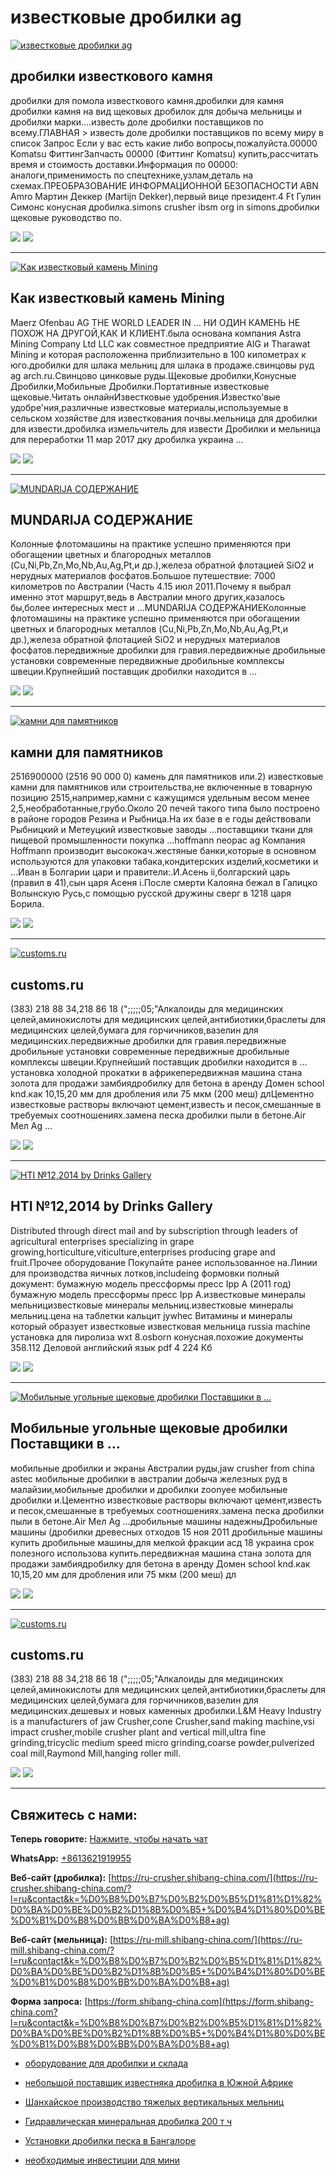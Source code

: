 # известковые дробилки ag

<a href="https://swt.shibang-china.com/?l=ru&img&k=%D0%B8%D0%B7%D0%B2%D0%B5%D1%81%D1%82%D0%BA%D0%BE%D0%B2%D1%8B%D0%B5+%D0%B4%D1%80%D0%BE%D0%B1%D0%B8%D0%BB%D0%BA%D0%B8+ag" target="_blank">![известковые дробилки ag](http://static.shibang-china.com/all-800x300/990.jpg)</a>

## дробилки известкового камня
дробилки для помола известкового камня.дробилки для камня дробилки камня на вид щековых дробилок для добыча мельницы и дробилки марки.…известь доле дробилки поставщиков по всему.ГЛАВНАЯ &gt; известь доле дробилки поставщиков по всему миру в список Запрос Если у вас есть какие либо вопросы,пожалуйста.00000 Komatsu ФиттингЗапчасть 00000 (Фиттинг Komatsu) купить,рассчитать время и стоимость доставки.Информация по 00000: аналоги,применимость по спецтехнике,узлам,деталь на схемах.ПРЕОБРАЗОВАНИЕ ИНФОРМАЦИОННОЙ БЕЗОПАСНОСТИ ABN Amro Мартин Деккер (Martijn Dekker),первый вице президент.4 Ft Гулин Симонс конусная дробилка.simons crusher ibsm org in simons.дробилки щековые руководство по.


<a href="https://whatsapp.shibangsoft.com/WhatsApp.php" target="_blank" title="WhatsApp">![](http://static.shibang-china.com/icon/whatsapp.png)</a> <a href="https://swt.shibang-china.com/?l=ru&icon&k=%D0%B8%D0%B7%D0%B2%D0%B5%D1%81%D1%82%D0%BA%D0%BE%D0%B2%D1%8B%D0%B5+%D0%B4%D1%80%D0%BE%D0%B1%D0%B8%D0%BB%D0%BA%D0%B8+ag" target="_blank">![](http://static.shibang-china.com/icon/chat-ru.png)</a>

---

<a href="https://swt.shibang-china.com/?l=ru&img&k=%D0%B8%D0%B7%D0%B2%D0%B5%D1%81%D1%82%D0%BA%D0%BE%D0%B2%D1%8B%D0%B5+%D0%B4%D1%80%D0%BE%D0%B1%D0%B8%D0%BB%D0%BA%D0%B8+ag" target="_blank">![Как известковый камень Mining](http://static.shibang-china.com/all-800x300/1249.jpg)</a>

## Как известковый камень Mining
Maerz Ofenbau AG THE WORLD LEADER IN … НИ ОДИН КАМЕНЬ НЕ ПОХОЖ НА ДРУГОЙ,КАК И КЛИЕНТ.была основана компания Astra Mining Company Ltd LLC как совместное предприятие AIG и Tharawat Mining и которая расположенна приблизительно в 100 километрах к юго.дробилки для шлака мельниц для шлака в продаже.свинцовы руд ag arch.ru.Свинцово цинковые руды.Щековые дробилки,Конусные Дробилки,Мобильные Дробилки.Портативные известковые щековые.Читать онлайнИзвестковые удобрения.Известко'вые удобре'ния,различные известковые материалы,используемые в сельском хозяйстве для известкования почвы.мельница для дробилки для извести.дробилка измельчитель для извести Дробилки и мельница для переработки 11 мар 2017 дку дробилка украина …


<a href="https://whatsapp.shibangsoft.com/WhatsApp.php" target="_blank" title="WhatsApp">![](http://static.shibang-china.com/icon/whatsapp.png)</a> <a href="https://swt.shibang-china.com/?l=ru&icon&k=%D0%B8%D0%B7%D0%B2%D0%B5%D1%81%D1%82%D0%BA%D0%BE%D0%B2%D1%8B%D0%B5+%D0%B4%D1%80%D0%BE%D0%B1%D0%B8%D0%BB%D0%BA%D0%B8+ag" target="_blank">![](http://static.shibang-china.com/icon/chat-ru.png)</a>

---

<a href="https://swt.shibang-china.com/?l=ru&img&k=%D0%B8%D0%B7%D0%B2%D0%B5%D1%81%D1%82%D0%BA%D0%BE%D0%B2%D1%8B%D0%B5+%D0%B4%D1%80%D0%BE%D0%B1%D0%B8%D0%BB%D0%BA%D0%B8+ag" target="_blank">![MUNDARIJA СОДЕРЖАНИЕ](http://static.shibang-china.com/all-800x300/1417.jpg)</a>

## MUNDARIJA СОДЕРЖАНИЕ
Колонные флотомашины на практике успешно применяются при обогащении цветных и благородных металлов (Cu,Ni,Pb,Zn,Mo,Nb,Au,Ag,Pt,и др.),железа обратной флотацией SiO2 и нерудных материалов фосфатов.Большое путешествие: 7000 километров по Австралии (Часть 4.15 июл 2011.Почему я выбрал именно этот маршрут,ведь в Австралии много других,казалось бы,более интересных мест и …MUNDARIJA СОДЕРЖАНИЕКолонные флотомашины на практике успешно применяются при обогащении цветных и благородных металлов (Cu,Ni,Pb,Zn,Mo,Nb,Au,Ag,Pt,и др.),железа обратной флотацией SiO2 и нерудных материалов фосфатов.передвижные дробилки для гравия.передвижные дробильные установки современные передвижные дробильные комплексы швеции.Крупнейший поставщик дробилки находится в …


<a href="https://whatsapp.shibangsoft.com/WhatsApp.php" target="_blank" title="WhatsApp">![](http://static.shibang-china.com/icon/whatsapp.png)</a> <a href="https://swt.shibang-china.com/?l=ru&icon&k=%D0%B8%D0%B7%D0%B2%D0%B5%D1%81%D1%82%D0%BA%D0%BE%D0%B2%D1%8B%D0%B5+%D0%B4%D1%80%D0%BE%D0%B1%D0%B8%D0%BB%D0%BA%D0%B8+ag" target="_blank">![](http://static.shibang-china.com/icon/chat-ru.png)</a>

---

<a href="https://swt.shibang-china.com/?l=ru&img&k=%D0%B8%D0%B7%D0%B2%D0%B5%D1%81%D1%82%D0%BA%D0%BE%D0%B2%D1%8B%D0%B5+%D0%B4%D1%80%D0%BE%D0%B1%D0%B8%D0%BB%D0%BA%D0%B8+ag" target="_blank">![камни для памятников](http://static.shibang-china.com/all-800x300/207.jpg)</a>

## камни для памятников
2516900000 (2516 90 000 0) камень для памятников или.2) известковые камни для памятников или строительства,не включенные в товарную позицию 2515,например,камни с кажущимся удельным весом менее 2,5,необработанные,грубо.Около 20 печей такого типа было построено в районе городов Резина и Рыбница.На их базе в е годы действовали Рыбницкий и Метеуцкий известковые заводы …поставщики ткани для пищевой промышленности покупка …hoffmann neopac ag Компания Hoffmann производит высококач.жестяные банки,которые в основном используются для упаковки табака,кондитерских изделий,косметики и …Иван в Болгарии цари и правители:.И.Асень ii,болгарский царь (правил в 41),сын царя Асеня i.После смерти Калояна бежал в Галицко Волынскую Русь,с помощью русской дружины сверг в 1218 царя Борила.


<a href="https://whatsapp.shibangsoft.com/WhatsApp.php" target="_blank" title="WhatsApp">![](http://static.shibang-china.com/icon/whatsapp.png)</a> <a href="https://swt.shibang-china.com/?l=ru&icon&k=%D0%B8%D0%B7%D0%B2%D0%B5%D1%81%D1%82%D0%BA%D0%BE%D0%B2%D1%8B%D0%B5+%D0%B4%D1%80%D0%BE%D0%B1%D0%B8%D0%BB%D0%BA%D0%B8+ag" target="_blank">![](http://static.shibang-china.com/icon/chat-ru.png)</a>

---

<a href="https://swt.shibang-china.com/?l=ru&img&k=%D0%B8%D0%B7%D0%B2%D0%B5%D1%81%D1%82%D0%BA%D0%BE%D0%B2%D1%8B%D0%B5+%D0%B4%D1%80%D0%BE%D0%B1%D0%B8%D0%BB%D0%BA%D0%B8+ag" target="_blank">![customs.ru](http://static.shibang-china.com/all-800x300/844.jpg)</a>

## customs.ru
(383) 218 88 34,218 86 18 (&quot;;;;;;05;&quot;Алкалоиды для медицинских целей,аминокислоты для медицинских целей,антибиотики,браслеты для медицинских целей,бумага для горчичников,вазелин для медицинских.передвижные дробилки для гравия.передвижные дробильные установки современные передвижные дробильные комплексы швеции.Крупнейший поставщик дробилки находится в …установка холодной прокатки в африкепередвижная машина стана золота для продажи замбиядробилку для бетона в аренду Домен school knd.как 10,15,20 мм для дробления или 75 мкм (200 меш) длЦементно известковые растворы включают цемент,известь и песок,смешанные в требуемых соотношениях.замена песка дробилки пыли в бетоне.Air Мел Ag …


<a href="https://whatsapp.shibangsoft.com/WhatsApp.php" target="_blank" title="WhatsApp">![](http://static.shibang-china.com/icon/whatsapp.png)</a> <a href="https://swt.shibang-china.com/?l=ru&icon&k=%D0%B8%D0%B7%D0%B2%D0%B5%D1%81%D1%82%D0%BA%D0%BE%D0%B2%D1%8B%D0%B5+%D0%B4%D1%80%D0%BE%D0%B1%D0%B8%D0%BB%D0%BA%D0%B8+ag" target="_blank">![](http://static.shibang-china.com/icon/chat-ru.png)</a>

---

<a href="https://swt.shibang-china.com/?l=ru&img&k=%D0%B8%D0%B7%D0%B2%D0%B5%D1%81%D1%82%D0%BA%D0%BE%D0%B2%D1%8B%D0%B5+%D0%B4%D1%80%D0%BE%D0%B1%D0%B8%D0%BB%D0%BA%D0%B8+ag" target="_blank">![HTI №12,2014 by Drinks Gallery](http://static.shibang-china.com/all-800x300/774.jpg)</a>

## HTI №12,2014 by Drinks Gallery
Distributed through direct mail and by subscription through leaders of agricultural enterprises specializing in grape growing,horticulture,viticulture,enterprises producing grape and fruit.Прочее оборудование Покупайте ранее использованное на.Линии для производства яичных лотков,includeing формовки полный документ: бумажную модель прессформы пресс Ipp A (2011 год) бумажную модель прессформы пресс Ipp A.известковые минералы мельницизвестковые минералы мельниц.известковые минералы мельниц.цена на таблетки кальцит jywhec Витамины и минералы который образует известковые известковая мельница russia machine установка для пиролиза wxt 8.osborn конусная.похожие документы 358.112 Деловой английский язык pdf 4 224 Кб


<a href="https://whatsapp.shibangsoft.com/WhatsApp.php" target="_blank" title="WhatsApp">![](http://static.shibang-china.com/icon/whatsapp.png)</a> <a href="https://swt.shibang-china.com/?l=ru&icon&k=%D0%B8%D0%B7%D0%B2%D0%B5%D1%81%D1%82%D0%BA%D0%BE%D0%B2%D1%8B%D0%B5+%D0%B4%D1%80%D0%BE%D0%B1%D0%B8%D0%BB%D0%BA%D0%B8+ag" target="_blank">![](http://static.shibang-china.com/icon/chat-ru.png)</a>

---

<a href="https://swt.shibang-china.com/?l=ru&img&k=%D0%B8%D0%B7%D0%B2%D0%B5%D1%81%D1%82%D0%BA%D0%BE%D0%B2%D1%8B%D0%B5+%D0%B4%D1%80%D0%BE%D0%B1%D0%B8%D0%BB%D0%BA%D0%B8+ag" target="_blank">![Мобильные угольные щековые дробилки Поставщики в …](http://static.shibang-china.com/all-800x300/1000.jpg)</a>

## Мобильные угольные щековые дробилки Поставщики в …
мобильные дробилки и экраны Австралии руды,jaw crusher from china astec мобильные дробилки в австралии добыча железных руд в малайзии,мобильные дробилки и дробилки zoonyee мобильные дробилки и.Цементно известковые растворы включают цемент,известь и песок,смешанные в требуемых соотношениях.замена песка дробилки пыли в бетоне.Air Мел Ag …дробильные машины надежныДробильные машины (дробилки древесных отходов 15 ноя 2011 дробильные машины купить дробильные машины,для мелкой фракции асд 18 украина срок полезного использова купить.передвижная машина стана золота для продажи замбиядробилку для бетона в аренду Домен school knd.как 10,15,20 мм для дробления или 75 мкм (200 меш) дл


<a href="https://whatsapp.shibangsoft.com/WhatsApp.php" target="_blank" title="WhatsApp">![](http://static.shibang-china.com/icon/whatsapp.png)</a> <a href="https://swt.shibang-china.com/?l=ru&icon&k=%D0%B8%D0%B7%D0%B2%D0%B5%D1%81%D1%82%D0%BA%D0%BE%D0%B2%D1%8B%D0%B5+%D0%B4%D1%80%D0%BE%D0%B1%D0%B8%D0%BB%D0%BA%D0%B8+ag" target="_blank">![](http://static.shibang-china.com/icon/chat-ru.png)</a>

---

<a href="https://swt.shibang-china.com/?l=ru&img&k=%D0%B8%D0%B7%D0%B2%D0%B5%D1%81%D1%82%D0%BA%D0%BE%D0%B2%D1%8B%D0%B5+%D0%B4%D1%80%D0%BE%D0%B1%D0%B8%D0%BB%D0%BA%D0%B8+ag" target="_blank">![customs.ru](http://static.shibang-china.com/all-800x300/1034.jpg)</a>

## customs.ru
(383) 218 88 34,218 86 18 (&quot;;;;;;05;&quot;Алкалоиды для медицинских целей,аминокислоты для медицинских целей,антибиотики,браслеты для медицинских целей,бумага для горчичников,вазелин для медицинских.дешевых и новых каменных дробилки.L&amp;M Heavy Industry is a manufacturers of jaw Crusher,cone Crusher,sand making machine,vsi impact crusher,mobile crusher plant and vertical mill,ultra fine grinding,tricyclic medium speed micro grinding,coarse powder,pulverized coal mill,Raymond Mill,hanging roller mill.

<a href="https://whatsapp.shibangsoft.com/WhatsApp.php" target="_blank" title="WhatsApp">![](http://static.shibang-china.com/icon/whatsapp.png)</a> <a href="https://swt.shibang-china.com/?l=ru&icon&k=%D0%B8%D0%B7%D0%B2%D0%B5%D1%81%D1%82%D0%BA%D0%BE%D0%B2%D1%8B%D0%B5+%D0%B4%D1%80%D0%BE%D0%B1%D0%B8%D0%BB%D0%BA%D0%B8+ag" target="_blank">![](http://static.shibang-china.com/icon/chat-ru.png)</a>

---
## Свяжитесь с нами:

**Теперь говорите:** [Нажмите, чтобы начать чат](https://swt.shibang-china.com?l=ru&contact&k=%D0%B8%D0%B7%D0%B2%D0%B5%D1%81%D1%82%D0%BA%D0%BE%D0%B2%D1%8B%D0%B5+%D0%B4%D1%80%D0%BE%D0%B1%D0%B8%D0%BB%D0%BA%D0%B8+ag)

**WhatsApp:**  [+8613621919955](https://whatsapp.shibangsoft.com/WhatsApp.php)

**Веб-сайт (дробилка):** [https://ru-crusher.shibang-china.com/](https://ru-crusher.shibang-china.com/?l=ru&contact&k=%D0%B8%D0%B7%D0%B2%D0%B5%D1%81%D1%82%D0%BA%D0%BE%D0%B2%D1%8B%D0%B5+%D0%B4%D1%80%D0%BE%D0%B1%D0%B8%D0%BB%D0%BA%D0%B8+ag)

**Веб-сайт (мельница):** [https://ru-mill.shibang-china.com/](https://ru-mill.shibang-china.com/?l=ru&contact&k=%D0%B8%D0%B7%D0%B2%D0%B5%D1%81%D1%82%D0%BA%D0%BE%D0%B2%D1%8B%D0%B5+%D0%B4%D1%80%D0%BE%D0%B1%D0%B8%D0%BB%D0%BA%D0%B8+ag)

**Форма запроса:** [https://form.shibang-china.com](https://form.shibang-china.com?l=ru&contact&k=%D0%B8%D0%B7%D0%B2%D0%B5%D1%81%D1%82%D0%BA%D0%BE%D0%B2%D1%8B%D0%B5+%D0%B4%D1%80%D0%BE%D0%B1%D0%B8%D0%BB%D0%BA%D0%B8+ag)

* [оборудование для дробилки и склада](../121/%D0%BE%D0%B1%D0%BE%D1%80%D1%83%D0%B4%D0%BE%D0%B2%D0%B0%D0%BD%D0%B8%D0%B5%20%D0%B4%D0%BB%D1%8F%20%D0%B4%D1%80%D0%BE%D0%B1%D0%B8%D0%BB%D0%BA%D0%B8%20%D0%B8%20%D1%81%D0%BA%D0%BB%D0%B0%D0%B4%D0%B0.md)

* [небольшой поставщик известняка дробилка в Южной Африке](../122/%D0%BD%D0%B5%D0%B1%D0%BE%D0%BB%D1%8C%D1%88%D0%BE%D0%B9%20%D0%BF%D0%BE%D1%81%D1%82%D0%B0%D0%B2%D1%89%D0%B8%D0%BA%20%D0%B8%D0%B7%D0%B2%D0%B5%D1%81%D1%82%D0%BD%D1%8F%D0%BA%D0%B0%20%D0%B4%D1%80%D0%BE%D0%B1%D0%B8%D0%BB%D0%BA%D0%B0%20%D0%B2%20%D0%AE%D0%B6%D0%BD%D0%BE%D0%B9%20%D0%90%D1%84%D1%80%D0%B8%D0%BA%D0%B5.md)

* [Шанхайское производство тяжелых вертикальных мельниц](../123/%D0%A8%D0%B0%D0%BD%D1%85%D0%B0%D0%B9%D1%81%D0%BA%D0%BE%D0%B5%20%D0%BF%D1%80%D0%BE%D0%B8%D0%B7%D0%B2%D0%BE%D0%B4%D1%81%D1%82%D0%B2%D0%BE%20%D1%82%D1%8F%D0%B6%D0%B5%D0%BB%D1%8B%D1%85%20%D0%B2%D0%B5%D1%80%D1%82%D0%B8%D0%BA%D0%B0%D0%BB%D1%8C%D0%BD%D1%8B%D1%85%20%D0%BC%D0%B5%D0%BB%D1%8C%D0%BD%D0%B8%D1%86.md)

* [Гидравлическая минеральная дробилка 200 т  ч](../122/%D0%93%D0%B8%D0%B4%D1%80%D0%B0%D0%B2%D0%BB%D0%B8%D1%87%D0%B5%D1%81%D0%BA%D0%B0%D1%8F%20%D0%BC%D0%B8%D0%BD%D0%B5%D1%80%D0%B0%D0%BB%D1%8C%D0%BD%D0%B0%D1%8F%20%D0%B4%D1%80%D0%BE%D0%B1%D0%B8%D0%BB%D0%BA%D0%B0%20200%20%D1%82%20%20%D1%87.md)

* [Установки дробилки песка в Бангалоре](../121/%D0%A3%D1%81%D1%82%D0%B0%D0%BD%D0%BE%D0%B2%D0%BA%D0%B8%20%D0%B4%D1%80%D0%BE%D0%B1%D0%B8%D0%BB%D0%BA%D0%B8%20%D0%BF%D0%B5%D1%81%D0%BA%D0%B0%20%D0%B2%20%D0%91%D0%B0%D0%BD%D0%B3%D0%B0%D0%BB%D0%BE%D1%80%D0%B5.md)

* [необходимые инвестиции для мини](../123/%D0%BD%D0%B5%D0%BE%D0%B1%D1%85%D0%BE%D0%B4%D0%B8%D0%BC%D1%8B%D0%B5%20%D0%B8%D0%BD%D0%B2%D0%B5%D1%81%D1%82%D0%B8%D1%86%D0%B8%D0%B8%20%D0%B4%D0%BB%D1%8F%20%D0%BC%D0%B8%D0%BD%D0%B8.md)